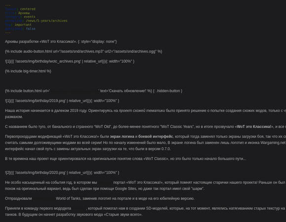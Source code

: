 ```yaml
---
layout: centered
title: Архивы
category: events
permalink: /news/5-years/archives
tag: important
published: false
---
```

Архивы разработки «WoT это Классика!».
{: style="display: none"}

<p style="position: absolute; top: -167px; text-align: right; left: -61px;">
  <a onclick="window.history.go(-1); return false;" style="cursor: pointer;">← Назад</a>
</p>

{% include audio-button.html url="/assets/snd/archives.mp3" url2="/assets/snd/archives.ogg" %}
<!-- Для корректной работы во всех браузерах нужно закинуть файл в mp3 и ogg/vorbis.
Коммент можно убрать -->

![1]({{ '/assets/img/birthday/wotc_archives.png' | relative_url}}){: width="100%" }

{% include big-timer.html %}

<br>

{% include button.html url='https://youtu.be/9sxEAuozHrk' text='Скачать обновление!' %}
{: .hidden-button }

![1]({{ '/assets/img/birthday/2019.png' | relative_url}}){: width="100%" }

Наша история начинается в далеком 2019 году. Ориентируясь на *проект схожей тематики* было принято решение о попытке создания схожих модов, только с чуть большим размахом.

С названием было туго, от банального и странного “WoT Оld“, до более-менее понятного "WоТ Classic Years", но в итоге прозвучало «**WoT это Классика!**», и все признали.

Первопроходцами модификаций «WoT это Классика!» были **экран логина** и **боевой интерфейс**, который тогда заменял только экраны загрузки боя, так что их смело можно считать самыми долгоживущими модами во всей серии! Но по началу изменений было мало, В экране логина был заменен лишь логотип и иконка Wargaming.net Боевой же интерфейс начал свой путь с замены актуальных экран загрузки на те, что были в версии 0.7.0.

В те времена наш проект еще ориентировался на оригинальное понятие слова «WoT Classic», но это было только начало
большого пути...

---

![2]({{ '/assets/img/birthday/2020.png' | relative_url}}){: width="100%" }

Не особо насыщенный на события год, в котором мы [открыли]() портал «WoT это Классика!», который помнят настоящие старички нашего проекта! Раньше он был совсем не похож на оригинальный вариант, ведь был сделан при помощи Google Sites, но даже так портал имел свой "шарм".

Отпраздновали [Десятилетие]() World of Tanks, заменив логотип на портале и в моде на его юбилейную версию.

Приняли в команду первого мододела [kinasura](), который помогал нам в создании SD-моделей, которые, на тот момент, являлись натягиванием старых текстур на новые модели танков. В будущем он начнет разработку звукового мода «Старые звуки всего».

<style>
  body {
    color: #b1b2b2;
    font: 12px / 20px Arial, "Helvetica CY", Helvetica, sans-serif;
    background: url(/assets/img/birthday/wotc_bd_arc_bg.png) top no-repeat, url(/assets/img/sparkles-ny.png) 50% 0 #1c1c1e;
    min-width: 1000px;
  }
  .hidden-button {
    display: none;
  }
  .content-wrapper {
    width: 955px;
    margin: 0 auto;
    position: relative;
  }
  .content {
    clear: both;
    margin: 0px auto;
    padding: 0;
    position: relative;
    width: 715px;
  }
  .b-cluster-lite {
    display: none;
  }
  .wotc-logo {
    background: url(/assets/img/wotc_logo_5years.png);
    background-size: 100% 100%;
    display: block;
    width: 366px;
    height: 214px;
    margin: auto;
  }
  #ny_timer_wrapper {
    margin-top: 55px;
  }
</style>

